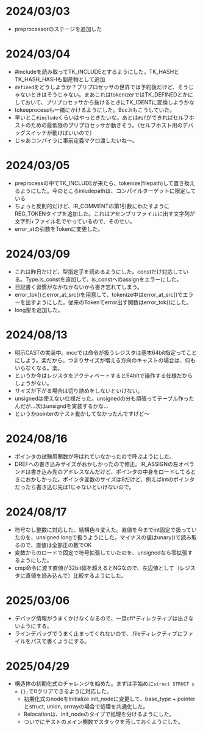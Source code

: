 # 2024/03/03
- preprocessorのステージを追加した

# 2024/03/04
- #includeを読み取ってTK_INCLUDEとするようにした。TK_HASHとTK_HASH_HASHも副産物として追加
- `defined`をどうしようか？プリプロセッサの世界では予約後だけど、そうじゃないときはそうじゃない。まあこれはtokenizerではTK_DEFINEDとかにしておいて、プリプロセッサから抜けるときにTK_IDENTに変換しようかな
- tokeeprocessも一緒にかけるようにした。9cc.hもこうしていた。
- 早いとこ`#include`くらいはやっときたいな。あとは`#if`ができればセルフホストのための最低限のプリプロセッサが動きそう。（セルフホスト用のデバッグスイッチが動けばいいので）
- じゃあコンパイラに事前定義マクロ渡したいね～。

# 2024/03/05
- preprocessの中でTK_INCLUDEが来たら、tokenize(filepath)して置き換えるようにした。今のところinludepathは、コンパイルターゲットに限定している
- ちょっと反則的だけど、IR_COMMENTの第1引数にわたすようにREG_TOKENタイプを追加した。これはアセンブリファイルに出す文字列が文字列+ファイル名でやっているので、そのせい。
- error_atの引数をTokenに変更した。

# 2024/03/09
- これは昨日だけど、型指定子を読めるようにした。constだけ対応している。Type.is_constを追加して、is_constへのassignをエラーにした。
- 日記書く習慣がなかなかないから書き忘れてしまう。
- error_tok()とerror_at_src()を用意して、tokenize中はerror_at_src()でエラーを出すようにした。従来のTokenでerror出す関数はerror_tok()にした。
- long型を追加した。

# 2024/08/13
- 明示CASTの実装中。mccでは命令が扱うレジスタは基本64bit指定ってことにしよう。楽だから。つまりサイズが増える方向のキャストの場合は、何もいらなくなる。楽。
- というか今はレジスタをアクティベートすると64bitで操作する仕様だからしょうがない。
- サイズが下がる場合は切り詰めをしないといけない。
- unsignedは使えない仕様だった。unsignedの分も頑張ってテーブル作ったんだが…次はunsigndを実装するかな…
- というかpointerのテスト動かしてなかったんですけど～

# 2024/08/16
- ポインタの試験用関数が呼ばれていなかったので呼ぶようにした。
- DREFへの書き込みサイズがおかしかったので修正。IR_ASSIGNの左オペランドは書き込み先のアドレスなんだけど、ポインタの中身をロードしてるときにおかしかった。ポインタ変数のサイズは8だけど、例えばintのポインタだったら書き込む先は1じゃないといけないので。

# 2024/08/17
- 符号なし整数に対応した。結構色々変えた。直値を今までint固定で扱っていたのを、unsigned longで扱うようにした。マイナスの値はunary()で読み取るので、直値は全部正の数でOK
- 変数からのロードで固定で符号拡張していたのを、unsignedなら零拡張するようにした。
- cmp命令に渡す直値が32bit幅を超えるとNGなので、左辺値として（レジスタに直値を読み込んで）比較するようにした。

# 2025/03/06
- デバッグ情報がうまくかけなくなるので、一旦cfi*ディレクティブは出さないようにする。
- ラインデバッグでうまく止まってくれないので、.fileディレクティブにファイルをパスで書くようにする。

# 2025/04/29
- 構造体の初期化式のチャレンジを始めた。まずは手始めに`struct STRUCT s = {};`で0クリアできるように対応した。
    - 初期化式のnodeをInitialize.init_nodeに変更して、base_type + pointerとstruct, union, arrrayの場合で処理を共通化した。
    - Relocationは、init_nodeのタイプで処理を分けるようにした。
    - ついでにテストのメイン関数でスタックを汚しておくようにした。
    